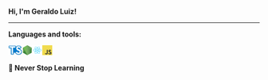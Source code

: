 <!-- <img src="https://raw.githubusercontent.com/geraldobl58/geraldobl58/master/images/banner.png" width="100%"> -->


**Hi, I'm Geraldo Luiz!**

* * *

<!-- **About me:**
- 💻 I'm currently working with NodeJS, React and TypeScript
- 🚀 I'm a software engineer at [Via Varejo]
- <img  height="16" src="https://raw.githubusercontent.com/geraldobl58/geraldobl58/master/images/microsoft.png"> I'm a [Microsoft MVP](https://mvp.microsoft.com/en-us/PublicProfile/5003552?fullName=geraldobl58%20Gracielly)
- 🌱 I'm currently learning Red Team techniques and Python
- 📝 I'm currently graduating in CyberSecurity
- ⚡ I try to help people who are studying programming on [Youtube](https://www.youtube.com/channel/UC8hYdAY6LhXhbp_o0Qtk-ZQ) and [Twitch](https://www.twitch.tv/thasfin)
- 📫 How to reach me: [my site](https://geraldobl58.com.br) and [linkedIn](https://www.linkedin.com/in/geraldobl58gracielly/) -->



**Languages and tools:**

<img align="left" height="20" src="https://raw.githubusercontent.com/geraldobl58/geraldobl58/master/images/typescript.png">
<img align="left" height="20" src="https://raw.githubusercontent.com/geraldobl58/geraldobl58/master/images/nodejs.png">
<img align="left" height="20" src="https://raw.githubusercontent.com/geraldobl58/geraldobl58/master/images/react.png">
<img height="20" src="https://raw.githubusercontent.com/geraldobl58/geraldobl58/master/images/javascript.png">




**🚀 Never Stop Learning**
  